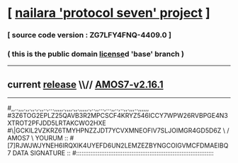
# [ [nailara 'protocol seven' project](http://nailara.network/) ]

### [ source code version : ZG7LFY4FNQ-4409.0 ]

### ( this is the public domain [license](../license)d 'base' branch )
---
## current [release](https://github.com/nailara-technologies/protocol-7/releases) \\\\// [AMOS7-v2.16.1](https://github.com/nailara-technologies/protocol-7/releases/tag/AMOS7-v2.16.1)
---

#,,..,,,.,,.,,.,.,,..,...,,,,,.,,,,.,,.,,,,,.,..,,...,...,,..,..,,.,,,..,,,,,,
#3Z6TOG2EPLZ25QAVB3R2MPCSCF4KRYZ546ICCY7WPW26RVBPGE4N3XTROT2PFJDD5LRTAKCWO2HXE
#\\\|GCKIL2VZKRZ6TMYHPNZZJDT7YCVXMNEOFIV7SLJOIMGR4GD5D6Z \ / AMOS7 \ YOURUM ::
#\[7]RJWJWJYNEH6IRQXIK4UYEFD6UN2LEMZEZBYNGCOIGVMCFDMAEIBQ 7  DATA SIGNATURE ::
#:::::::::::::::::::::::::::::::::::::::::::::::::::::::::::::::::::::::::::::
